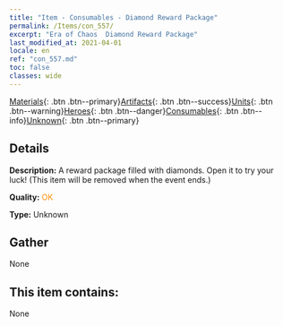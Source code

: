 ```yaml
---
title: "Item - Consumables - Diamond Reward Package"
permalink: /Items/con_557/
excerpt: "Era of Chaos  Diamond Reward Package"
last_modified_at: 2021-04-01
locale: en
ref: "con_557.md"
toc: false
classes: wide
---
```

 [Materials](/Items/){: .btn .btn--primary}[Artifacts](/Items/Artifacts/){: .btn .btn--success}[Units](/Items/Units/){: .btn .btn--warning}[Heroes](/Items/Heroes/){: .btn .btn--danger}[Consumables](/Items/Consumables/){: .btn .btn--info}[Unknown](/Items/Unknown/){: .btn .btn--primary}

## Details
 **Description:** A reward package filled with diamonds. Open it to try your luck! (This item will be removed when the event ends.)

 **Quality:** <span style="color: #FF8C00">OK</span>

 **Type:** Unknown

## Gather

  None

## This item contains:

  None

